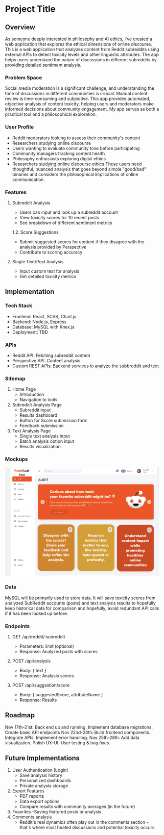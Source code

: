 # Project Title

## Overview

As someone deeply interested in philosophy and AI ethics, I've created a web application that explores the ethical dimensions of online discourse. This is a web application that analyzes content from Reddit subreddits using external APIs to detect toxicity levels and other linguistic attributes. The app helps users understand the nature of discussions in different subreddits by providing detailed sentiment analysis.

### Problem Space

Social media moderation is a significant challenge, and understanding the tone of discussions in different communities is crucial. Manual content review is time-consuming and subjective. This app provides automated, objective analysis of content toxicity, helping users and moderators make informed decisions about community engagement. My app serves as both a practical tool and a philosophical exploration.

### User Profile

- Reddit moderators looking to assess their community's content
- Researchers studying online discourse
- Users wanting to evaluate community tone before participating
- Community managers tracking content health
- Philosophy enthusiasts exploring digital ethics
- Researchers studying online discourse ethics
These users need thoughtful, nuanced analysis that goes beyond simple "good/bad" binaries and considers the philosophical implications of online communication.

### Features

1. Subreddit Analysis
   - Users can input and look up a subreddit account
   - View toxicity scores for 10 recent posts
   - See breakdown of different sentiment metrics 

   1.2. Score Suggestions
   - Submit suggested scores for content if they disagree with the analysis provided by Perspective
   - Contribute to scoring accuracy

2. Single Text/Post Analysis
   - Input custom text for analysis
   - Get detailed toxicity metrics



## Implementation

### Tech Stack

- Frontend: React, SCSS, Chart.js
- Backend: Node.js, Express
- Database: MySQL with Knex.js
- Deployment: TBD

### APIs

- Reddit API: Fetching subreddit content
- Perspective API: Content analysis
- Custom REST APIs: Backend services to analyze the subbreddit and text

### Sitemap

1. Home Page
   - Introduction
   - Navigation to tools
2. Subreddit Analysis Page
   - Subreddit input
   - Results dashboard
   - Button for Score submission form
   - Feedback submission
3. Text Analysis Page
   - Single text analysis input
   - Batch analysis option input
   - Results visualization

### Mockups

![MockUp Image](/src/assets/Images/mockup.png?raw=true "Mock Up Image")

### Data

MySQL will be primarily used to store data. It will save toxicity scores from analyzed SubReddit accounts (posts) and text analysis results to hopefully keep historical data for comparison and hopefully, avoid redundant API calls if it has been looked up before.

### Endpoints

1. GET /api/reddit/:subreddit
   - Parameters: limit (optional)
   - Response: Analyzed posts with scores

2. POST /api/analysis
   - Body: { text }
   - Response: Analysis scores

3. POST /api/suggestion/score
   - Body: { suggestedScore, attributeName }
   - Response:  Results

## Roadmap

Nov 17th-21st: Back end up and running. Implement database migrations. Create basic API endpoints
Nov 22nd-24th: Build frontend components. Integrate APIs. Implement error handling.
Nov 25th-28th: Add data visualization. Polish UX-UI. User testing & bug fixes. 


## Future Implementations
1. User Authentication (Login)
   - Save analysis history
   - Personalized dashboards
   - Private analysis storage
2. Export Features
   - PDF reports
   - Data export options
   - Compare results with community averages (in the future)
3. Fvaorites
   -Saving featured posts or analysis
4. Comments analysis
   - Reddit's real dynamics often play out in the comments section - that's where most heated discussions and potential toxicity occurs.
